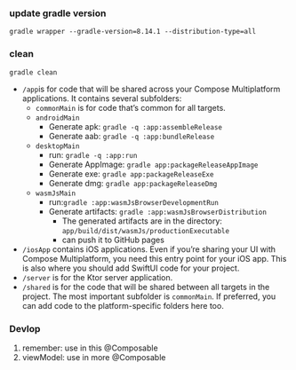 ### update gradle version

`gradle wrapper --gradle-version=8.14.1 --distribution-type=all`

### clean

`gradle clean`

* `/app`is for code that will be shared across your Compose Multiplatform applications.
  It contains several subfolders:
    - `commonMain` is for code that’s common for all targets.
    - `androidMain`
        + Generate apk: `gradle -q :app:assembleRelease`
        + Generate aab: `gradle -q :app:bundleRelease`
    - `desktopMain`
        + run: `gradle -q :app:run`
        + Generate AppImage: `gradle app:packageReleaseAppImage`
        + Generate exe: `gradle app:packageReleaseExe`
        + Generate dmg: `gradle app:packageReleaseDmg`
    - `wasmJsMain`
        + run:`gradle :app:wasmJsBrowserDevelopmentRun`
        + Generate artifacts: `gradle :app:wasmJsBrowserDistribution`
            * The generated artifacts are in the directory: `app/build/dist/wasmJs/productionExecutable`
            * can push it to GitHub pages
* `/iosApp` contains iOS applications. Even if you’re sharing your UI with Compose Multiplatform,
  you need this entry point for your iOS app. This is also where you should add SwiftUI code for your project.
* `/server` is for the Ktor server application.
* `/shared` is for the code that will be shared between all targets in the project.
  The most important subfolder is `commonMain`. If preferred, you can add code to the platform-specific folders here
  too.


### Devlop

1. remember: use in this @Composable
2. viewModel: use in more @Composable